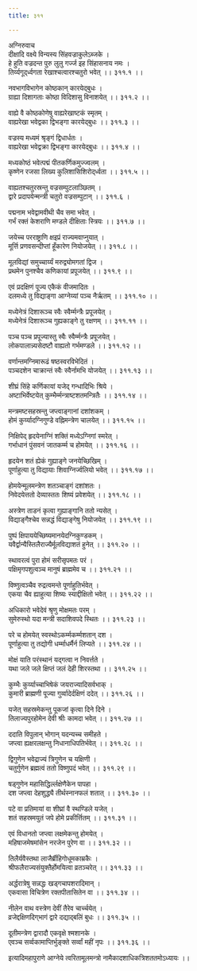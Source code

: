 ```yaml
---
title: ३११

---
```

अग्निरुवाच  
दीक्षादि वक्ष्ये विन्यस्य सिंहवज्राकुलेऽब्जके ।  
हे हुति वज्रदन्त पुरु लुलु गर्ज्ज इह सिंहासनाय नमः ।  
तिर्य्यगूद्‌र्ध्वगता रेखाश्चत्वारश्चतुरो भवेत् ।। ३११.१ ।।  
  
नवभागविभागेन कोष्ठकान् कारयेद्‌बुधः ।  
ग्राह्या दिशागताः कोष्ठा विदिशासु विनाशयेत् ।। ३११.२ ।।  
  
वाह्ये वै कोष्ठकोणेषु वाह्यरेखाष्टकं स्मृतम् ।  
वाह्यरेखा भवेद्वका द्विभङ्गा कारयेद्‌बुधः ।। ३११.३ ।।  
  
वज्रस्य मध्यमं श्रृङ्गं द्विधार्धतः ।  
वाह्यरेखा भवेद्वक्रा द्विभङ्गा कारयेद्‌बुधः ।। ३११.४ ।।  
  
मध्यकोष्ठं भवेत्पद्मं पीतकर्णिकमुज्ज्वलम् ।  
कृष्णेन रजसा लिख्य कुलिशासिशिरोद्‌र्ध्वता ।। ३११.५ ।।  
  
वाह्यतश्चतुरस्रन्तु वज्रसम्पुटलाञ्छितम् ।  
द्वारे प्रदापयेन्मन्त्री चतुरो वज्रसम्पुटान् ।। ३११.६ ।  
  
पद्मनाम भवेद्वामवीथी चैव समा भवेत् ।  
गर्भं रक्तं केशराणि मण्डले दीक्षिताः स्त्रियः ।। ३११.७ ।।  
  
जयेच्च परराष्ट्राणि क्षइप्रं राज्यमवाप्नुयात् ।  
मूर्त्ति प्रणवसन्दीप्तां हूँकारेण नियोजयेत् ।। ३११.८ ।।  
  
मूलविद्यां समुच्चार्य्यं मरुद्व्योमगतां द्विज ।  
प्रथमेन पुनश्चैव कणिकायां प्रपूजयेत् ।। ३११.९ ।।  
  
एवं प्रदक्षिणं पूज्य एकैकं वीजमादितः ।  
दलमध्ये तु विद्याङ्गा आग्नेय्यां पञ्च नैर्ऋतम् ।। ३११.१० ।।  
  
मध्येनेत्रं दिशारूञ्च स्वैः स्वैर्म्मन्त्रैः प्रपूजयेत् ।  
मध्येनेत्रं दिशारूञ्च गुह्यकाङ्गे तु रक्षणम् ।। ३११.११ ।।  
  
पञ्च पञ्च प्रपूज्यास्तु स्वैः स्वैर्म्मन्त्रैः प्रपूजयेत् ।  
लोकपालान्न्यसेदष्टौ वाह्यतो गर्भमण्डले ।। ३११.१२ ।।  
  
वर्णान्तमग्निमारूढं षष्ठस्वरविभेदितं ।  
पञ्चदशेन चाक्रान्तं स्वैः स्वैर्नामभि योजयेत् ।। ३११.१३ ।।  
  
शीघ्रं सिंहे कर्णिकायां यजेद् गन्धादिभिः श्रिये ।  
अष्टाभिर्वेष्टयेत् कुम्भैर्म्मन्त्राष्टशतमन्त्रितैः ।। ३११.१४ ।।  
  
मन्त्रमष्टसहस्रन्तु जप्त्वाङ्गानां दशांशकम् ।  
होमं कुर्य्यादग्निगुण्डे वह्निमन्त्रेण चालयेत् ।। ३११.१५ ।।  
  
निक्षिपेद् हृदयेनाग्निं शक्तिं मध्येऽग्निगां स्मरेत् ।  
गर्भाधानं पुंसवनं जातकर्म्म च होमयेत् ।। ३११.१६ ।।  
  
हृदयेन शतं ह्येकं गुह्याङ्गे जनयेच्छिखिम् ।  
पूर्णाहुत्या तु विद्यायाः शिवाग्निर्ज्वलियो भवेत् ।। ३११.१७ ।।  
  
होमयेन्मूलमन्त्रेण शतञ्चाङ्गं दशांशतः ।  
निवेदयेत्ततो देव्यास्ततः शिष्यं प्रवेशयेत् ।। ३११.१८ ।।  
  
अस्त्रेण ताडनं कृत्वा गुह्याङ्गानि ततो न्यसेत् ।  
विद्याङ्गैश्चेव सन्नद्धं विद्याङ्गेषु नियोजयेत् ।। ३११.१९ ।।  
  
पुष्पं क्षिपाययेच्छिष्यमानयेदग्निकुण्डकम् ।  
यवैर्द्वान्यैस्तिलैराज्यैर्मूलविद्याशतं हुनेत् ।। ३११.२० ।।  
  
स्थावरत्वं पुरा होमं सरीसृपमतः परं ।  
पक्षिमृगपशुत्वञ्च मानुषं ब्राह्ममेव च ।। ३११.२१ ।।  
  
विष्णुत्वञ्चैव रुद्रत्वमन्ते पूर्णाहुतिर्भवेत् ।  
एकया चैव ह्याहुत्या शिष्यः स्याद्दीक्षितो भवेत् ।। ३११.२२ ।।  
  
अधिकारो भवेदेवं श्रृणु मोक्षमतः परम् ।  
सुमेरुस्थो यदा मन्त्री सदाशिवपदे स्थितः ।। ३११.२३ ।।  
  
परे च होमयेत् स्वस्थोऽकर्म्मकर्म्मशतान् दश ।  
पूर्णाहुत्या तु तद्योगी धर्म्माधर्मैर्न लिप्यते ।। ३११.२४ ।।  
  
मोक्षं याति परंस्थानं यद्‌गत्वा न निवर्त्तते ।  
यथा जले जले क्षिप्तं जलं देही शिरस्तथा ।। ३११.२५ ।।  
  
कुम्भैः कुर्य्याच्चाभिषेकं जयराज्यादिसर्वभाक् ।  
कुमारी ब्राह्मणी पूज्या गुर्व्वादेर्दक्षिणं ददेत् ।। ३११.२६ ।।  
  
यजेत् सहस्रमेकन्तु पूकजां कृत्वा दिने दिने ।  
तिलाज्यपुरहोमेन देवी श्रीः कामदा भवेत् ।। ३११.२७ ।।  
  
ददाति विपुलान् भोगान् यदन्यच्च समीहते ।  
जप्त्वा ह्यक्षरलक्षन्तु निधानाधिपतिर्भवेत् ।। ३११.२८ ।।  
  
द्विगुणेन भवेद्राज्यं त्रिगुणेन च यक्षिणी ।  
चतुर्गुणेन ब्रह्मत्वं ततो विष्णुपदं भवेत् ।। ३११.२९ ।।  
  
षड्‌गुणेन महासिद्धिर्ल्लक्षेणैकेन पापहा ।  
दश जप्त्वा देहशुद्ध्यै तीर्थस्नानफलं शतात् ।। ३११.३० ।।  
  
पटे वा प्रतिमायां वा शीघ्रां वै स्थण्डिले यजेत् ।  
शतं सहस्रमयुतं जपे होमे प्रकीर्त्तितम् ।। ३११.३१ ।।  
  
एवं विधानतो जप्त्वा लक्षमेकन्तु होमयेत् ।  
महिषाजमेषमांसेन नरजेन पुरेण वा ।। ३११.३२ ।।  
  
तिलैर्यवैस्तथा लाजैर्ब्रीहिगोधूमकाम्रकैः ।  
श्रीफलैराज्यसंयुक्तैर्होमयित्वा व्रतञ्चरेत् ।। ३११.३३ ।।  
  
अर्द्धरात्रेषु सन्नद्धः खड्गचापशरादिमान् ।  
एकवासा विचित्रेण रक्तपीतासितेन वा ।। ३११.३४ ।।  
  
नीलेन वाथ वस्त्रेण देवीं तैरेव चार्च्चयेत् ।  
व्रजेद्दक्षिणदिग्‌भागं द्वारे दद्याद्‌बलिं बुधः ।। ३११.३५ ।।  
  
दूतीमन्त्रेण द्वारादौ एकवृक्षे श्मशानके ।  
एवञ्च सर्व्वकामाप्तिर्भुङ्‌क्ते सर्व्वां महीं नृपः ।। ३११.३६ ।।  
  
इत्यादिमहापुराणे आग्नेये त्वरितामूलमन्त्रो नामैकादशाधिकत्रिशततमोऽध्यायः ।।
